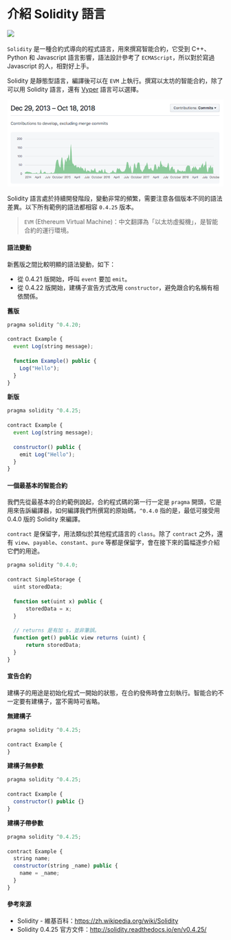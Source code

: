 # 介紹 Solidity 語言

![](https://upload.wikimedia.org/wikipedia/commons/thumb/9/98/Solidity_logo.svg/200px-Solidity_logo.svg.png)

`Solidity` 是一種合約式導向的程式語言，用來撰寫智能合約，它受到 C++、Python 和 Javascript 語言影響，語法設計參考了 `ECMAScript`，所以對於寫過 Javascript 的人，相對好上手。

Solidity 是靜態型語言，編譯後可以在 `EVM` 上執行。撰寫以太坊的智能合約，除了可以用 Solidity 語言，還有 [Vyper](https://github.com/ethereum/vyper) 語言可以選擇。

![](assets/11_contributors.png)

Solidity 語言處於持續開發階段，變動非常的頻繁，需要注意各個版本不同的語法差異。以下所有範例的語法都相容 `0.4.25` 版本。

> `EVM` (Ethereum Virtual Machine)：中文翻譯為「以太坊虛擬機」，是智能合約的運行環境。

#### 語法變動

新舊版之間比較明顯的語法變動，如下：

* 從 0.4.21 版開始，呼叫 `event` 要加 `emit`。
* 從 0.4.22 版開始，建構子宣告方式改用 `constructor`，避免跟合約名稱有相依關係。

**舊版**
```js
pragma solidity ^0.4.20;

contract Example {
  event Log(string message);

  function Example() public {
    Log("Hello");
  }
}
```

**新版**
```js
pragma solidity ^0.4.25;

contract Example {
  event Log(string message);

  constructor() public {
    emit Log("Hello");
  }
}
```

#### 一個最基本的智能合約

我們先從最基本的合約範例說起，合約程式碼的第一行一定是 `pragma` 開頭，它是用來告訴編譯器，如何編譯我們所撰寫的原始碼，`^0.4.0` 指的是，最低可接受用 0.4.0 版的 Solidity 來編譯。

`contract` 是保留字，用法類似於其他程式語言的 `class`。除了 `contract` 之外，還有 `view`、`payable`、`constant`、`pure` 等都是保留字，會在接下來的篇幅逐步介紹它們的用途。

```js
pragma solidity ^0.4.0;

contract SimpleStorage {
  uint storedData;

  function set(uint x) public {
      storedData = x;
  }

  // returns 是有加 s，並非筆誤。
  function get() public view returns (uint) {
      return storedData;
  }
}
```

#### 宣告合約

建構子的用途是初始化程式一開始的狀態，在合約發佈時會立刻執行。智能合約不一定要有建構子，當不需時可省略。

**無建構子**

```js
pragma solidity ^0.4.25;

contract Example {
}
```

**建構子無參數**

```js
pragma solidity ^0.4.25;

contract Example {
  constructor() public {}
}
```

**建構子帶參數**

```js
pragma solidity ^0.4.25;

contract Example {
  string name;
  constructor(string _name) public {
    name = _name;
  }
}
```

#### 參考來源

* Solidity - 維基百科：<https://zh.wikipedia.org/wiki/Solidity>
* Solidity 0.4.25 官方文件：<http://solidity.readthedocs.io/en/v0.4.25/>